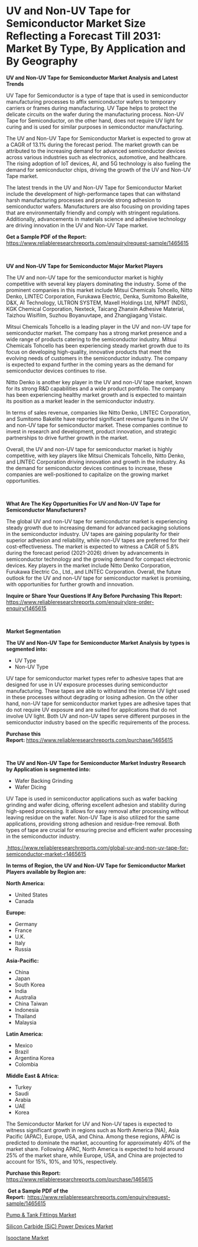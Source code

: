 <p><h1>UV and Non-UV Tape for Semiconductor Market Size Reflecting a Forecast Till 2031: Market By Type, By Application and By Geography</h1></p><p><strong>UV and Non-UV Tape for Semiconductor Market Analysis and Latest Trends</strong></p>
<p><p>UV Tape for Semiconductor is a type of tape that is used in semiconductor manufacturing processes to affix semiconductor wafers to temporary carriers or frames during manufacturing. UV Tape helps to protect the delicate circuits on the wafer during the manufacturing process. Non-UV Tape for Semiconductor, on the other hand, does not require UV light for curing and is used for similar purposes in semiconductor manufacturing.</p><p>The UV and Non-UV Tape for Semiconductor Market is expected to grow at a CAGR of 13.1% during the forecast period. The market growth can be attributed to the increasing demand for advanced semiconductor devices across various industries such as electronics, automotive, and healthcare. The rising adoption of IoT devices, AI, and 5G technology is also fueling the demand for semiconductor chips, driving the growth of the UV and Non-UV Tape market.</p><p>The latest trends in the UV and Non-UV Tape for Semiconductor Market include the development of high-performance tapes that can withstand harsh manufacturing processes and provide strong adhesion to semiconductor wafers. Manufacturers are also focusing on providing tapes that are environmentally friendly and comply with stringent regulations. Additionally, advancements in materials science and adhesive technology are driving innovation in the UV and Non-UV Tape market.</p></p>
<p><strong>Get a Sample PDF of the Report:&nbsp;</strong> <a href="https://www.reliableresearchreports.com/enquiry/request-sample/1465615">https://www.reliableresearchreports.com/enquiry/request-sample/1465615</a></p>
<p>&nbsp;</p>
<p><strong>UV and Non-UV Tape for Semiconductor Major Market Players</strong></p>
<p><p>The UV and non-UV tape for the semiconductor market is highly competitive with several key players dominating the industry. Some of the prominent companies in this market include Mitsui Chemicals Tohcello, Nitto Denko, LINTEC Corporation, Furukawa Electric, Denka, Sumitomo Bakelite, D&X, AI Technology, ULTRON SYSTEM, Maxell Holdings Ltd, NPMT (NDS), KGK Chemical Corporation, Nexteck, Taicang Zhanxin Adhesive Material, Taizhou Wisifilm, Suzhou Boyanuvtape, and Zhangjiagang Vistaic.</p><p>Mitsui Chemicals Tohcello is a leading player in the UV and non-UV tape for semiconductor market. The company has a strong market presence and a wide range of products catering to the semiconductor industry. Mitsui Chemicals Tohcello has been experiencing steady market growth due to its focus on developing high-quality, innovative products that meet the evolving needs of customers in the semiconductor industry. The company is expected to expand further in the coming years as the demand for semiconductor devices continues to rise.</p><p>Nitto Denko is another key player in the UV and non-UV tape market, known for its strong R&D capabilities and a wide product portfolio. The company has been experiencing healthy market growth and is expected to maintain its position as a market leader in the semiconductor industry.</p><p>In terms of sales revenue, companies like Nitto Denko, LINTEC Corporation, and Sumitomo Bakelite have reported significant revenue figures in the UV and non-UV tape for semiconductor market. These companies continue to invest in research and development, product innovation, and strategic partnerships to drive further growth in the market.</p><p>Overall, the UV and non-UV tape for semiconductor market is highly competitive, with key players like Mitsui Chemicals Tohcello, Nitto Denko, and LINTEC Corporation driving innovation and growth in the industry. As the demand for semiconductor devices continues to increase, these companies are well-positioned to capitalize on the growing market opportunities.</p></p>
<p>&nbsp;</p>
<p><strong>What Are The Key Opportunities For UV and Non-UV Tape for Semiconductor Manufacturers?</strong></p>
<p><p>The global UV and non-UV tape for semiconductor market is experiencing steady growth due to increasing demand for advanced packaging solutions in the semiconductor industry. UV tapes are gaining popularity for their superior adhesion and reliability, while non-UV tapes are preferred for their cost-effectiveness. The market is expected to witness a CAGR of 5.8% during the forecast period (2021-2026) driven by advancements in semiconductor technology and the growing demand for compact electronic devices. Key players in the market include Nitto Denko Corporation, Furukawa Electric Co., Ltd., and LINTEC Corporation. Overall, the future outlook for the UV and non-UV tape for semiconductor market is promising, with opportunities for further growth and innovation.</p></p>
<p><strong>Inquire or Share Your Questions If Any Before Purchasing This Report:</strong> <a href="https://www.reliableresearchreports.com/enquiry/pre-order-enquiry/1465615">https://www.reliableresearchreports.com/enquiry/pre-order-enquiry/1465615</a></p>
<p>&nbsp;</p>
<p><strong>Market Segmentation</strong></p>
<p><strong>The UV and Non-UV Tape for Semiconductor Market Analysis by types is segmented into:</strong></p>
<p><ul><li>UV Type</li><li>Non-UV Type</li></ul></p>
<p><p>UV tape for semiconductor market types refer to adhesive tapes that are designed for use in UV exposure processes during semiconductor manufacturing. These tapes are able to withstand the intense UV light used in these processes without degrading or losing adhesion. On the other hand, non-UV tape for semiconductor market types are adhesive tapes that do not require UV exposure and are suited for applications that do not involve UV light. Both UV and non-UV tapes serve different purposes in the semiconductor industry based on the specific requirements of the process.</p></p>
<p><strong>Purchase this Report:&nbsp;</strong><a href="https://www.reliableresearchreports.com/purchase/1465615">https://www.reliableresearchreports.com/purchase/1465615</a></p>
<p>&nbsp;</p>
<p><strong>The UV and Non-UV Tape for Semiconductor Market Industry Research by Application is segmented into:</strong></p>
<p><ul><li>Wafer Backing Grinding</li><li>Wafer Dicing</li></ul></p>
<p><p>UV Tape is used in semiconductor applications such as wafer backing grinding and wafer dicing, offering excellent adhesion and stability during high-speed processing. It allows for easy removal after processing without leaving residue on the wafer. Non-UV Tape is also utilized for the same applications, providing strong adhesion and residue-free removal. Both types of tape are crucial for ensuring precise and efficient wafer processing in the semiconductor industry.</p></p>
<p><a href="https://www.reliableresearchreports.com/global-uv-and-non-uv-tape-for-semiconductor-market-r1465615">&nbsp;https://www.reliableresearchreports.com/global-uv-and-non-uv-tape-for-semiconductor-market-r1465615</a></p>
<p><strong>In terms of Region, the UV and Non-UV Tape for Semiconductor Market Players available by Region are:</strong></p>
<p>
    <p> <strong> North America: </strong>
        <ul>
            <li>United States</li>
            <li>Canada</li>
        </ul>
        </p> 
    <p> <strong> Europe: </strong>
        <ul>
            <li>Germany</li>
            <li>France</li>
            <li>U.K.</li>
            <li>Italy</li>
            <li>Russia</li>
        </ul>
        </p> 
    <p> <strong> Asia-Pacific: </strong>
        <ul>
            <li>China</li>
            <li>Japan</li>
            <li>South Korea</li>
            <li>India</li>
            <li>Australia</li>
            <li>China Taiwan</li>
            <li>Indonesia</li>
            <li>Thailand</li>
            <li>Malaysia</li>
        </ul>
        </p> 
    <p> <strong> Latin America: </strong>
        <ul>
            <li>Mexico</li>
            <li>Brazil</li>
            <li>Argentina Korea</li>
            <li>Colombia</li>
        </ul>
        </p> 
    <p> <strong> Middle East & Africa: </strong>
        <ul>
            <li>Turkey</li>
            <li>Saudi</li>
            <li>Arabia</li>
            <li>UAE</li>
            <li>Korea</li>
        </ul>
    </p>
    </p>
<p><p>The Semiconductor Market for UV and Non-UV tapes is expected to witness significant growth in regions such as North America (NA), Asia Pacific (APAC), Europe, USA, and China. Among these regions, APAC is predicted to dominate the market, accounting for approximately 40% of the market share. Following APAC, North America is expected to hold around 25% of the market share, while Europe, USA, and China are projected to account for 15%, 10%, and 10%, respectively.</p></p>
<p><strong>Purchase this Report: </strong><a href="https://www.reliableresearchreports.com/purchase/1465615">https://www.reliableresearchreports.com/purchase/1465615</a></p>
<p>&nbsp;<strong>Get a Sample PDF of the Report:&nbsp;&nbsp;</strong><a href="https://www.reliableresearchreports.com/enquiry/request-sample/1465615">https://www.reliableresearchreports.com/enquiry/request-sample/1465615</a></p>
<p><strong></strong></p>
<p><p><a href="https://github.com/myacatherineblakecaczo9vcsw/Market-Research-Report-List-2/blob/main/pump-tank-fittings-market.md">Pump & Tank Fittings Market</a></p><p><a href="https://github.com/irfadac/Market-Research-Report-List-3/blob/main/silicon-carbide-sic-power-devices-market.md">Silicon Carbide (SiC) Power Devices Market</a></p><p><a href="https://issuu.com/reportprime-2/docs/isooctane-market-size-2030.pptx">Isooctane Market</a></p></p>